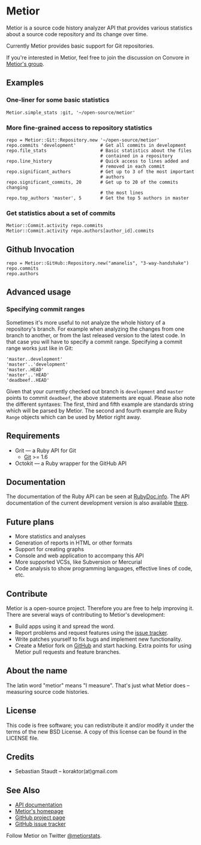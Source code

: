 Metior
======

Metior is a source code history analyzer API that provides various statistics
about a source code repository and its change over time.

Currently Metior provides basic support for Git repositories.

If you're interested in Metior, feel free to join the discussion on Convore in
[Metior's group](https://convore.com/metior).

## Examples

### One-liner for some basic statistics

    Metior.simple_stats :git, '~/open-source/metior'

### More fine-grained access to repository statistics

    repo = Metior::Git::Repository.new '~/open-source/metior'
    repo.commits 'development'         # Get all commits in development
    repo.file_stats                    # Basic statistics about the files
                                       # contained in a repository
    repo.line_history                  # Quick access to lines added and
                                       # removed in each commit
    repo.significant_authors           # Get up to 3 of the most important
                                       # authors
    repo.significant_commits, 20       # Get up to 20 of the commits changing
                                       # the most lines
    repo.top_authors 'master', 5       # Get the top 5 authors in master

### Get statistics about a set of commits

    Metior::Commit.activity repo.commits
    Metior::Commit.activity repo.authors[author_id].commits
    
## Github Invocation
    repo = Metior::GitHub::Repository.new("amanelis", "3-way-handshake")
    repo.commits
    repo.authors

## Advanced usage

### Specifying commit ranges

Sometimes it's more useful to not analyze the whole history of a repository's
branch. For example when analyzing the changes from one branch to another, or
from the last released version to the latest code. In that case you will have
to specify a commit range. Specifying a commit range works just like in Git:

    'master..development'
    'master'..'development'
    'master..HEAD'
    'master'..'HEAD'
    'deadbeef..HEAD'

Given that your currently checked out branch is `development` and `master`
points to commit `deadbeef`, the above statements are equal. Please also note
the different syntaxes: The first, third and fifth example are standards string
which will be parsed by Metior. The second and fourth example are Ruby `Range`
objects which can be used by Metior right away.

## Requirements

* Grit — a Ruby API for Git
  * [Git](http://git-scm.com) >= 1.6
* Octokit — a Ruby wrapper for the GitHub API

## Documentation

The documentation of the Ruby API can be seen at [RubyDoc.info][1]. The API
documentation of the current development version is also available [there][5].

## Future plans

* More statistics and analyses
* Generation of reports in HTML or other formats
* Support for creating graphs
* Console and web application to accompany this API
* More supported VCSs, like Subversion or Mercurial
* Code analysis to show programming languages, effective lines of code, etc.

## Contribute

Metior is a open-source project. Therefore you are free to help improving it.
There are several ways of contributing to Metior's development:

* Build apps using it and spread the word.
* Report problems and request features using the [issue tracker][2].
* Write patches yourself to fix bugs and implement new functionality.
* Create a Metior fork on [GitHub][1] and start hacking. Extra points for using
  Metior pull requests and feature branches.

## About the name

The latin word "metior" means "I measure". That's just what Metior does –
measuring source code histories.

## License

This code is free software; you can redistribute it and/or modify it under the
terms of the new BSD License. A copy of this license can be found in the
LICENSE file.

## Credits

* Sebastian Staudt – koraktor(at)gmail.com

## See Also

* [API documentation][1]
* [Metior's homepage][2]
* [GitHub project page][3]
* [GitHub issue tracker][4]

Follow Metior on Twitter [@metiorstats](http://twitter.com/metiorstats).

 [1]: http://rubydoc.info/gems/metior/frames
 [2]: http://koraktor.de/metior
 [3]: http://github.com/koraktor/metior
 [4]: http://github.com/koraktor/metior/issues
 [5]: http://rubydoc.info/github/koraktor/metior/master/frames
